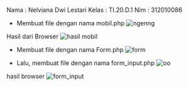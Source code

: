 Nama    : Nelviana Dwi Lestari
Kelas   : TI.20.D.1
Nim     : 312010086


- Membuat file dengan nama mobil.php
![ngenng](https://user-images.githubusercontent.com/101852867/171625413-1f431b01-4f1c-4514-8055-b93eb780a440.png)


Hasil dari Browser
![hasil mobil](https://user-images.githubusercontent.com/101852867/171624956-9e2c997e-097f-4a38-93cd-2f8e292de3af.png)

- Membuat file dengan nama Form.php
![form](https://user-images.githubusercontent.com/101852867/171625087-8ad6c0c6-8510-4f47-a66c-b6b42d83989a.png)

- Lalu, membuat file dengan nama form_input.php
![oo](https://user-images.githubusercontent.com/101852867/171625226-f7344c6e-92b7-44c4-bc71-b12b285d79bd.png)

hasil browser 
![form_input](https://user-images.githubusercontent.com/101852867/171625252-c8ad4f85-56f4-48f0-8dcb-cc188b807dce.png)

